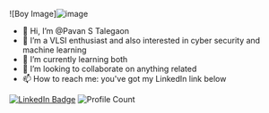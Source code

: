 ![Boy Image]![image](https://github.com/Pavan2280/Pavan_ST/assets/131603225/ba9b9135-e557-43a0-b27a-39d342c757e2)


+ 👋 Hi, I’m @Pavan S Talegaon
+ 👀 I’m a VLSI enthusiast and also interested in cyber security and machine learning  
+ 🌱 I’m currently learning both  
+ 💞️ I’m looking to collaborate on anything related  
+ 📫 How to reach me: you've got my LinkedIn link below  

[![LinkedIn Badge](https://img.shields.io/badge/-LinkedIn-blue?style=flat&logo=Linkedin&logoColor=white)](https://www.linkedin.com/in/pavan-s-talegaon-2a64a6239/)
![Profile Count](https://komarev.com/ghpvc/?username=yourusername)
